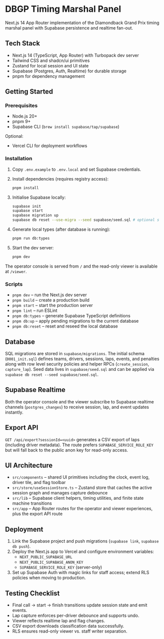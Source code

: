 # DBGP Timing Marshal Panel

Next.js 14 App Router implementation of the Diamondback Grand Prix timing marshal panel with Supabase persistence and realtime fan-out.

## Tech Stack

- Next.js 14 (TypeScript, App Router) with Turbopack dev server
- Tailwind CSS and shadcn/ui primitives
- Zustand for local session and UI state
- Supabase (Postgres, Auth, Realtime) for durable storage
- pnpm for dependency management

## Getting Started

### Prerequisites

- Node.js 20+
- pnpm 9+
- Supabase CLI (`brew install supabase/tap/supabase`)

Optional:

- Vercel CLI for deployment workflows

### Installation

1. Copy `.env.example` to `.env.local` and set Supabase credentials.
2. Install dependencies (requires registry access):

   ```bash
   pnpm install
   ```

3. Initialise Supabase locally:

   ```bash
   supabase init
   supabase start
   supabase migration up
   supabase db reset --use-migra --seed supabase/seed.sql # optional seed
   ```

4. Generate local types (after database is running):

   ```bash
   pnpm run db:types
   ```

5. Start the dev server:

   ```bash
   pnpm dev
   ```

The operator console is served from `/` and the read-only viewer is available at `/viewer`.

### Scripts

- `pnpm dev` – run the Next.js dev server
- `pnpm build` – create a production build
- `pnpm start` – start the production server
- `pnpm lint` – run ESLint
- `pnpm db:types` – generate Supabase TypeScript definitions
- `pnpm db:up` – apply pending migrations to the current database
- `pnpm db:reset` – reset and reseed the local database

## Database

SQL migrations are stored in `supabase/migrations`. The initial schema (`0001_init.sql`) defines teams, drivers, sessions, laps, events, and penalties along with row level security policies and helper RPCs (`create_session`, `capture_lap`). Seed data lives in `supabase/seed.sql` and can be applied via `supabase db reset --seed supabase/seed.sql`.

## Supabase Realtime

Both the operator console and the viewer subscribe to Supabase realtime channels (`postgres_changes`) to receive session, lap, and event updates instantly.

## Export API

`GET /api/export?sessionId=<uuid>` generates a CSV export of laps (including driver metadata). The route prefers `SUPABASE_SERVICE_ROLE_KEY` but will fall back to the public anon key for read-only access.

## UI Architecture

- `src/components` – shared UI primitives including the clock, event log, driver tile, and flag toolbar
- `src/store/useSessionStore.ts` – Zustand store that caches the active session graph and manages capture debounce
- `src/lib` – Supabase client helpers, timing utilities, and finite state machine transitions
- `src/app` – App Router routes for the operator and viewer experiences, plus the export API route

## Deployment

1. Link the Supabase project and push migrations (`supabase link`, `supabase db push`).
2. Deploy the Next.js app to Vercel and configure environment variables:
   - `NEXT_PUBLIC_SUPABASE_URL`
   - `NEXT_PUBLIC_SUPABASE_ANON_KEY`
   - `SUPABASE_SERVICE_ROLE_KEY` (server-only)
3. Set up Supabase Auth with magic links for staff access; extend RLS policies when moving to production.

## Testing Checklist

- Final call -> start -> finish transitions update session state and emit events.
- Lap capture enforces per-driver debounce and supports undo.
- Viewer reflects realtime lap and flag changes.
- CSV export downloads classification data successfully.
- RLS ensures read-only viewer vs. staff writer separation.
